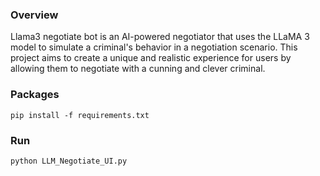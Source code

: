 ### Overview

Llama3 negotiate bot is an AI-powered negotiator that uses the LLaMA 3 model to
simulate a criminal's behavior in a negotiation scenario. This project
aims to create a unique and realistic experience for users by allowing
them to negotiate with a cunning and clever criminal.

### Packages
```
pip install -f requirements.txt
```

### Run
```
python LLM_Negotiate_UI.py
```
